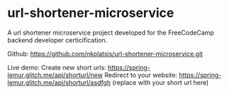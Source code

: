 # url-shortener-microservice

A url shortener microservice project developed for the FreeCodeCamp backend developer certicification.

Github: https://github.com/nkolatsis/url-shortener-microservice.git

Live demo: 
Create new short urls: https://spring-lemur.glitch.me/api/shorturl/new
Redirect to your website: https://spring-lemur.glitch.me/api/shorturl/asdfgh (replace with your short url here)